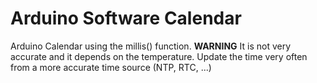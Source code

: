 # Arduino Software Calendar

Arduino Calendar using the millis() function.
**WARNING** It is not very accurate and it depends on the temperature. Update the time very often from a more accurate time source (NTP, RTC, ...)
